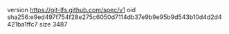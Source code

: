 version https://git-lfs.github.com/spec/v1
oid sha256:e9ed497f754f28e275c6050d7114db37e9b9e95b9d543b10d4d2d4421ba1ffc7
size 3487
